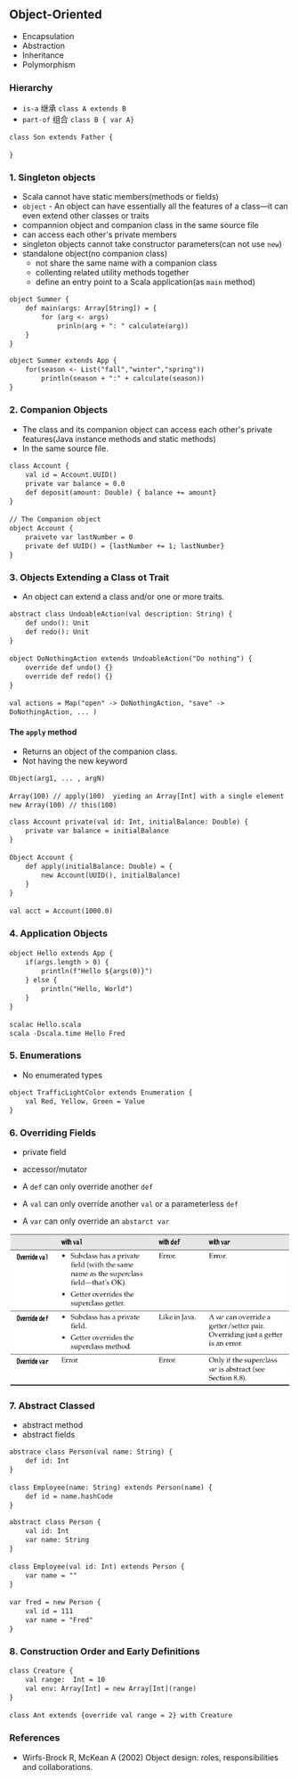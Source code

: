 ## Object-Oriented
*	Encapsulation
* 	Abstraction
*  Inheritance
*  Polymorphism

### Hierarchy
*	`is-a` 	继承 `class A extends B`
* 	`part-of` 组合 `class B { var A}`

```
class Son extends Father {

}
```

### 1. Singleton objects
*	Scala cannot have static members(methods or fields)
* 	`object` - An object can have essentially all the features of a class—it can even extend other classes or traits
*	compannion object and companion class in the same source file
*	can access each other's private members 
*	singleton objects cannot take constructor parameters(can not use `new`)
* 	standalone object(no companion class)
	*	not share the same name with a companion class
	* 	collenting related utility methods together
	*  define an entry point to a Scala application(as `main` method)

```
object Summer {
	def main(args: Array[String]) = {
		for (arg <- args)
			prinln(arg + ": " calculate(arg))
	}
}  
```

```
object Summer extends App {
	for(season <- List("fall","winter","spring"))
		println(season + ":" + calculate(season))
}
```


### 2. Companion Objects
*	The class and its companion object can access each other's private features(Java instance methods and static methods)
* 	In the same source file.

```
class Account {
	val id = Account.UUID()
	private var balance = 0.0
	def deposit(amount: Double) { balance += amount}
}

// The Companion object
object Account {
	praivete var lastNumber = 0
	private def UUID() = {lastNumber += 1; lastNumber}
}
```
	
### 3. Objects Extending a Class ot Trait
*	An object can extend a class and/or one or more traits. 

```
abstract class UndoableAction(val description: String) {
	def undo(): Unit
	def redo(): Unit
}

object DoNothingAction extends UndoableAction("Do nothing") {
	override def undo() {}
	override def redo() {}
}

val actions = Map("open" -> DoNothingAction, "save" -> DoNothingAction, ... )
```

#### The `apply` method
*	Returns an object of the companion class.
* 	Not having the new keyword 

```
Object(arg1, ... , argN)

Array(100) // apply(100)  yieding an Array[Int] with a single element
new Array(100) // this(100)
```

```
class Account private(val id: Int, initialBalance: Double) {
	private var balance = initialBalance
}

Object Account {
	def apply(initialBalance: Double) = {
		new Account(UUID(), initialBalance)
	}
}

val acct = Account(1000.0)
```

### 4. Application Objects

```
object Hello extends App {
	if(args.length > 0) {
		println(f"Hello ${args(0)}")
	} else {
		println("Hello, World")
	}
}

scalac Hello.scala
scala -Dscala.time Hello Fred
```

### 5. Enumerations
*	No enumerated types

```
object TrafficLightColor extends Enumeration {
	val Red, Yellow, Green = Value
}
```

### 6. Overriding Fields
*	private field
* 	accessor/mutator

*	A `def` can only override another `def`
* 	A `val` can only override another `val` or a parameterless `def`
*	A `var` can only override an `abstarct var`

![](img/0001.png)

### 7. Abstract Classed
*	abstract method
* 	abstract fields

```
abstrace class Person(val name: String) {
	def id: Int 
}

class Employee(name: String) extends Person(name) {
	def id = name.hashCode
}
```

```
abstract class Person {
	val id: Int
	var name: String
}

class Employee(val id: Int) extends Person {
	var name = ""
}

var fred = new Person {
	val id = 111
	var name = "Fred"
}
```

### 8. Construction Order and Early Definitions
```
class Creature {
	val range:  Int = 10
	val env: Array[Int] = new Array[Int](range)
}

class Ant extends {override val range = 2} with Creature
```


### References
*	Wirfs-Brock R, McKean A (2002) Object design: roles, responsibilities and collaborations.
